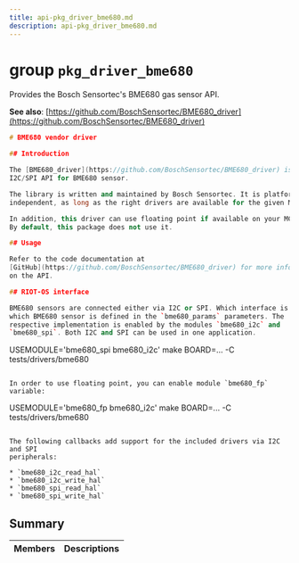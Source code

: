 ```yaml
---
title: api-pkg_driver_bme680.md
description: api-pkg_driver_bme680.md
---
```

# group `pkg_driver_bme680` 

Provides the Bosch Sensortec's BME680 gas sensor API.

**See also**: [https://github.com/BoschSensortec/BME680_driver](https://github.com/BoschSensortec/BME680_driver)

```cpp
# BME680 vendor driver

## Introduction

The [BME680_driver](https://github.com/BoschSensortec/BME680_driver) is an
I2C/SPI API for BME680 sensor.

The library is written and maintained by Bosch Sensortec. It is platform
independent, as long as the right drivers are available for the given MCU.

In addition, this driver can use floating point if available on your MCU.
By default, this package does not use it.

## Usage

Refer to the code documentation at
[GitHub](https://github.com/BoschSensortec/BME680_driver) for more information
on the API.

## RIOT-OS interface

BME680 sensors are connected either via I2C or SPI. Which interface is used by
which BME680 sensor is defined in the `bme680_params` parameters. The
respective implementation is enabled by the modules `bme680_i2c` and
`bme680_spi`. Both I2C and SPI can be used in one application.
```
USEMODULE='bme680_spi bme680_i2c' make BOARD=... -C tests/drivers/bme680
```

In order to use floating point, you can enable module `bme680_fp` variable:
```
USEMODULE='bme680_fp bme680_i2c' make BOARD=... -C tests/drivers/bme680
```

The following callbacks add support for the included drivers via I2C and SPI
peripherals:

* `bme680_i2c_read_hal`
* `bme680_i2c_write_hal`
* `bme680_spi_read_hal`
* `bme680_spi_write_hal`
```

## Summary

 Members                        | Descriptions                                
--------------------------------|---------------------------------------------

